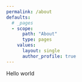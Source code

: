 ```yaml
---
permalink: /about
defaults:
  # _pages
  - scope:
      path: "About"
      type: pages
    values:
      layout: single
      author_profile: true
---
```

Hello world